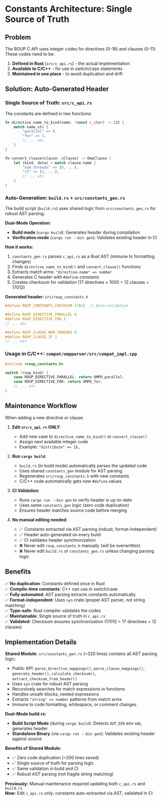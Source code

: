 # Constants Architecture: Single Source of Truth

## Problem

The ROUP C API uses integer codes for directives (0-16) and clauses (0-11). These codes need to be:
1. **Defined in Rust** (`src/c_api.rs`) - the actual implementation
2. **Available to C/C++** - for use in switch/case statements
3. **Maintained in one place** - to avoid duplication and drift

## Solution: Auto-Generated Header

### Single Source of Truth: `src/c_api.rs`

The constants are defined in two functions:

```rust
fn directive_name_to_kind(name: *const c_char) -> i32 {
    match name_str {
        "parallel" => 0,
        "for" => 1,
        // ... etc
    }
}

fn convert_clause(clause: &Clause) -> OmpClause {
    let (kind, data) = match clause.name {
        "num_threads" => (0, ...),
        "if" => (1, ...),
        // ... etc
    }
}
```

### Auto-Generation: `build.rs` + `src/constants_gen.rs`

The build script (`build.rs`) uses shared logic from `src/constants_gen.rs` for robust AST parsing:

**Dual-Mode Operation:**
- **Build mode** (`cargo build`): Generates header during compilation
- **Verification mode** (`cargo run --bin gen`): Validates existing header in CI

**How it works:**
1. `constants_gen.rs` parses `c_api.rs` as a Rust AST (immune to formatting changes)
2. Finds `directive_name_to_kind()` and `convert_clause()` functions
3. Extracts match arms: `"directive-name" => number`
4. Generates C header with `#define` constants
5. Creates checksum for validation (17 directives × 1000 + 12 clauses = 17012)

**Generated header:** `src/roup_constants.h`

```c
#define ROUP_CONSTANTS_CHECKSUM 17012  // Auto-validation

#define ROUP_DIRECTIVE_PARALLEL 0
#define ROUP_DIRECTIVE_FOR 1
// ... etc

#define ROUP_CLAUSE_NUM_THREADS 0
#define ROUP_CLAUSE_IF 1
// ... etc
```

### Usage in C/C++: `compat/ompparser/src/compat_impl.cpp`

```cpp
#include <roup_constants.h>

switch (roup_kind) {
    case ROUP_DIRECTIVE_PARALLEL: return OMPD_parallel;
    case ROUP_DIRECTIVE_FOR: return OMPD_for;
    // ... etc
}
```

## Maintenance Workflow

When adding a new directive or clause:

1. **Edit `src/c_api.rs` ONLY**:
   - Add new case to `directive_name_to_kind()` or `convert_clause()`
   - Assign next available integer code
   - Example: `"distribute" => 15,`

2. **Run `cargo build`**:
   - `build.rs` (in build mode) automatically parses the updated code
   - Uses shared `constants_gen` module for AST parsing
   - Regenerates `src/roup_constants.h` with new constants
   - C/C++ code automatically gets new `#define` values

3. **CI Validation**:
   - Runs `cargo run --bin gen` to verify header is up-to-date
   - Uses same `constants_gen` logic (zero code duplication)
   - Ensures header matches source code before merging

4. **No manual editing needed**:
   - ✅ Constants extracted via AST parsing (robust, format-independent)
   - ✅ Header auto-generated on every build
   - ✅ CI validates header synchronization
   - ❌ Never edit `roup_constants.h` manually (will be overwritten)
   - ❌ Never edit `build.rs` or `constants_gen.rs` unless changing parsing logic

## Benefits

✅ **No duplication**: Constants defined once in Rust  
✅ **Compile-time constants**: C++ can use in switch/case  
✅ **Fully automated**: AST parsing extracts constants automatically  
✅ **Format-independent**: Uses `syn` crate (proper AST parser, not string matching)  
✅ **Type-safe**: Rust compiler validates the codes  
✅ **Maintainable**: Single source of truth in `c_api.rs`  
✅ **Validated**: Checksum ensures synchronization (17012 = 17 directives + 12 clauses)

## Implementation Details

**Shared Module:** `src/constants_gen.rs` (~320 lines) contains all AST parsing logic:
- Public API: `parse_directive_mappings()`, `parse_clause_mappings()`, `generate_header()`, `calculate_checksum()`, `extract_checksum_from_header()`
- Uses `syn` crate for robust AST parsing
- Recursively searches for match expressions in functions
- Handles unsafe blocks, nested expressions
- Extracts `"string" => number` patterns from match arms
- Immune to code formatting, whitespace, or comment changes

**Dual-Mode build.rs:**
- **Build Script Mode** (during `cargo build`): Detects `OUT_DIR` env var, generates header
- **Standalone Binary** (via `cargo run --bin gen`): Validates existing header against source

**Benefits of Shared Module:**
- ✅ Zero code duplication (~200 lines saved)
- ✅ Single source of truth for parsing logic
- ✅ Same validation in build and CI
- ✅ Robust AST parsing (not fragile string matching)

**Previously:** Manual maintenance required updating both `c_api.rs` and `build.rs`  
**Now:** Edit `c_api.rs` only; constants auto-extracted via AST, validated in CI
